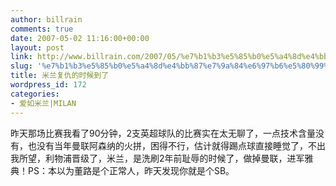 ```yaml
---
author: billrain
comments: true
date: 2007-05-02 11:16:00+00:00
layout: post
link: http://www.billrain.com/2007/05/%e7%b1%b3%e5%85%b0%e5%a4%8d%e4%bb%87%e7%9a%84%e6%97%b6%e5%80%99%e5%88%b0%e4%ba%86/
slug: '%e7%b1%b3%e5%85%b0%e5%a4%8d%e4%bb%87%e7%9a%84%e6%97%b6%e5%80%99%e5%88%b0%e4%ba%86'
title: 米兰复仇的时候到了
wordpress_id: 172
categories:
- 爱如米兰|MILAN
---
```


昨天那场比赛我看了90分钟，2支英超球队的比赛实在太无聊了，一点技术含量没有，也没有当年曼联阿森纳的火拼，困得不行，估计就得踢点球直接睡觉了，不出我所望，利物浦晋级了，米兰，是洗刷2年前耻辱的时候了，做掉曼联，进军雅典！PS：本以为董路是个正常人，昨天发现你就是个SB。
